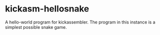 # kickasm-hellosnake

A hello-world program for kickassembler. 
The program in this instance is a simplest possible snake game.
